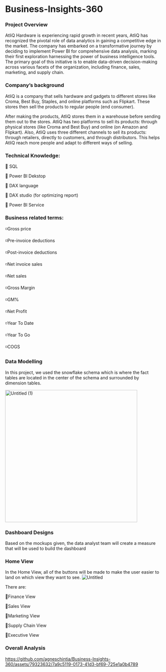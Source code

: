 # Business-Insights-360

### Project Overview

AtliQ Hardware is experiencing rapid growth in recent years, AtliQ has recognized the pivotal role of data analytics in gaining a competitive edge in the market. The company has embarked on a transformative journey by deciding to implement Power BI for comprehensive data analysis, marking their first exploration harnessing the power of business intelligence tools. The primary goal of this initiative is to enable data-driven decision-making across various facets of the organization, including finance, sales, marketing, and supply chain.

### Company’s background

AtliQ is a company that sells hardware and gadgets to different stores like Croma, Best Buy, Staples, and online platforms such as Flipkart. These stores then sell the products to regular people (end consumer).

After making the products, AtliQ stores them in a warehouse before sending them out to the stores. AtliQ has two platforms to sell its products: through physical stores (like Croma and Best Buy) and online (on Amazon and Flipkart). Also, AtliQ uses three different channels to sell its products: through retailers, directly to customers, and through distributors. This helps AtliQ reach more people and adapt to different ways of selling.

### Technical Knowledge:

🌟 SQL

🌟 Power BI Dekstop

🌟 DAX language

🌟 DAX studio (for optimizing report)

🌟 Power BI Service

### Business related terms:

◽Gross price

◽Pre-invoice deductions

◽Post-invoice deductions

◽Net invoice sales

◽Net sales

◽Gross Margin

◽GM%

◽Net Profit

◽Year To Date

◽Year To Go

◽COGS

### Data Modelling

In this project, we used the snowflake schema which is where the fact tables are located in the center of the schema and surrounded by dimension tables.

<img width="426" alt="Untitled (1)" src="https://github.com/agneschintia/Business-Insights-360/assets/79323632/a018e49d-efda-417e-9122-ecd16b72ef5a">


### Dashboard Designs

Based on the mockups given, the data analyst team will create a measure that will be used to build the dashboard

### Home View

In the Home View, all of the buttons will be made to make the user easier to land on which view they want to see.
![Untitled](https://github.com/agneschintia/Business-Insights-360/assets/79323632/989c213b-143c-413a-96df-5b540bdb2990)

There are:

🚀Finance View

🚀Sales View

🚀Marketing View

🚀Supply Chain View

🚀Executive View

### Overall Analysis

https://github.com/agneschintia/Business-Insights-360/assets/79323632/7a9c5119-0173-41d3-bf69-725e1a0b4789


